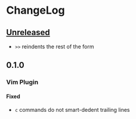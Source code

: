# ChangeLog
## [Unreleased]
- `>>` reindents the rest of the form

## 0.1.0
### Vim Plugin
#### Fixed
- `c` commands do not smart-dedent trailing lines

[Unreleased]: https://github.com/eraserhd/parinfer-rust/compare/v0.1.0...HEAD
